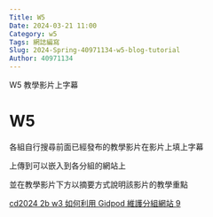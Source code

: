 ```yaml
---
Title: W5
Date: 2024-03-21 11:00
Category: w5
Tags: 網誌編寫
Slug: 2024-Spring-40971134-w5-blog-tutorial
Author: 40971134
---
```


W5 教學影片上字幕

<!-- PELICAN_END_SUMMARY -->

# W5
各組自行搜尋前面已經發布的教學影片在影片上填上字幕

上傳到可以嵌入到各分組的網站上

並在教學影片下方以摘要方式說明該影片的教學重點

<a href="https://youtu.be/yQHplNmwepg">cd2024 2b w3 如何利用 Gidpod 維護分組網站 9</a>